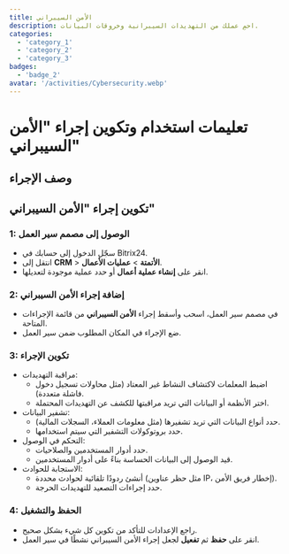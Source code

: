 ```yaml
---
title: الأمن السيبراني
description: احمِ عملك من التهديدات السيبرانية وخروقات البيانات.
categories: 
  - 'category_1'
  - 'category_2'
  - 'category_3'
badges: 
  - 'badge_2'
avatar: '/activities/Cybersecurity.webp'
---
```

# تعليمات استخدام وتكوين إجراء "الأمن السيبراني"

## وصف الإجراء

## **تكوين إجراء "الأمن السيبراني"**

### 1: الوصول إلى مصمم سير العمل
- سجّل الدخول إلى حسابك في Bitrix24.
- انتقل إلى **CRM** > **الأتمتة** > **عمليات الأعمال**.
- انقر على **إنشاء عملية أعمال** أو حدد عملية موجودة لتعديلها.

### 2: إضافة إجراء الأمن السيبراني
- في مصمم سير العمل، اسحب وأسقط إجراء **الأمن السيبراني** من قائمة الإجراءات المتاحة.
- ضع الإجراء في المكان المطلوب ضمن سير العمل.

### 3: تكوين الإجراء
- مراقبة التهديدات:
  - اضبط المعلمات لاكتشاف النشاط غير المعتاد (مثل محاولات تسجيل دخول فاشلة متعددة).
  - اختر الأنظمة أو البيانات التي تريد مراقبتها للكشف عن التهديدات المحتملة.
- تشفير البيانات:
  - حدد أنواع البيانات التي تريد تشفيرها (مثل معلومات العملاء، السجلات المالية).
  - حدد بروتوكولات التشفير التي سيتم استخدامها.
- التحكم في الوصول:
  - حدد أدوار المستخدمين والصلاحيات.
  - قيد الوصول إلى البيانات الحساسة بناءً على أدوار المستخدمين.
- الاستجابة للحوادث:
  - أنشئ ردودًا تلقائية لحوادث محددة (مثل حظر عناوين IP، إخطار فريق الأمن).
  - حدد إجراءات التصعيد للتهديدات الحرجة.

### 4: الحفظ والتشغيل
- راجع الإعدادات للتأكد من تكوين كل شيء بشكل صحيح.
- انقر على **حفظ** ثم **تفعيل** لجعل إجراء الأمن السيبراني نشطًا في سير العمل.